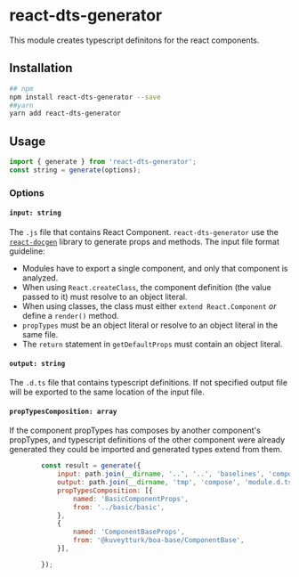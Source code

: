 # react-dts-generator 

This module creates typescript definitons for the react components.

## Installation

```sh
## npm
npm install react-dts-generator --save
##yarn
yarn add react-dts-generator
```


## Usage

```js
import { generate } from 'react-dts-generator';
const string = generate(options);
```

### Options

#### `input: string`

The `.js` file that contains React Component. `react-dts-generator` use the [`react-docgen`](https://github.com/reactjs/react-docgen) library to generate props and methods. The input file format guideline:

- Modules have to export a single component, and only that component is analyzed.
- When using `React.createClass`, the component definition (the value passed to it) must resolve to an object literal.
- When using classes, the class must either `extend React.Component` _or_ define a `render()` method.
- `propTypes` must be an object literal or resolve to an object literal in the same file.
- The `return` statement in `getDefaultProps` must contain an object literal.

#### `output: string`

The `.d.ts` file that contains typescript definitions. If not specified output file will be exported to the same location of the input file.

#### `propTypesComposition: array`

If the component propTypes has composes by another component's propTypes, and typescript definitions of the other component were already generated they could be imported and generated types extend from them.

```js
		const result = generate({
			input: path.join(__dirname, '..', '..', 'baselines', 'compose', 'module.js'),
			output: path.join(__dirname, 'tmp', 'compose', 'module.d.ts'),
			propTypesComposition: [{
				named: 'BasicComponentProps',
				from: '../basic/basic',
			},
			{
				named: 'ComponentBaseProps',
				from: '@kuveytturk/boa-base/ComponentBase',
			}],

		});
```
